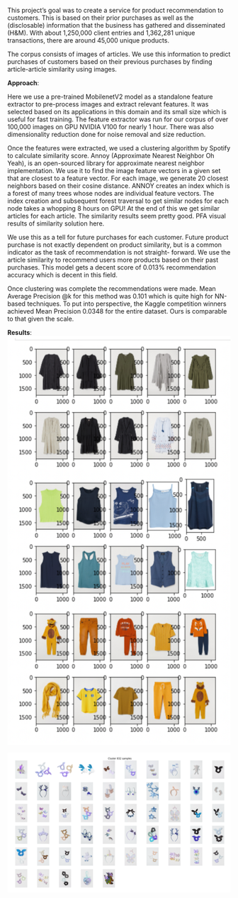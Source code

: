 This project’s goal was to create a service for product recommendation to customers. This is based on their prior purchases as well as the (disclosable) information that the business has gathered and disseminated (H&M).
With about 1,250,000 client entries and 1,362,281 unique transactions, there are around 45,000 unique products.

The corpus consists of images of articles. We use this information to predict purchases of customers based on their previous purchases by finding article-article similarity using images.


<b>Approach</b>:

Here we use a pre-trained MobilenetV2 model as a standalone feature extractor to pre-process images and extract relevant features. It was selected based on its applications in this domain and its small size which is useful for fast training. The feature extractor was run for our corpus of over 100,000 images on GPU NVIDIA V100 for nearly 1 hour. There was also dimensionality reduction done for noise removal and size reduction.

Once the features were extracted, we used a clustering algorithm by Spotify to calculate similarity score. Annoy (Approximate Nearest Neighbor Oh Yeah), is an open-sourced library for approximate nearest neighbor implementation. We use it to find the image feature vectors in a given set that are closest to a feature vector. For each image, we generate 20 closest neighbors based on their cosine distance. ANNOY creates an index which is a forest of many trees whose nodes are individual feature vectors. The index creation and subsequent forest traversal to get similar nodes for each node takes a whopping 8 hours on GPU! At the end of this we get similar articles for each article. The similarity results seem pretty good. PFA visual results of similarity solution here.

We use this as a tell for future purchases for each customer. Future product purchase is not exactly dependent on product similarity, but is a common indicator as the task of recommendation is not straight- forward. We use the article similarity to recommend users more products based on their past purchases. This model gets a decent score of 0.013% recommendation accuracy which is decent in this field.

Once clustering was complete the recommendations were made. Mean Average Precision @k for this method was 0.101 which is quite high for NN-based techniques. To put into perspective, the Kaggle competition winners achieved Mean Precision 0.0348 for the entire dataset. Ours is comparable to that given the scale.

<b>Results</b>:
<img src="img/Screen Shot 2023-05-22 at 10.10.32 PM.png">

<img src="img/Screen Shot 2023-05-22 at 10.11.10 PM.png">
